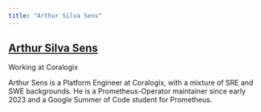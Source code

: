 ```yaml
---
title: "Arthur Silva Sens"
---
```


## [Arthur Silva Sens](https://twitter.com/ArthurSilvaSens)

Working at Coralogix

Arthur Sens is a Platform Engineer at Coralogix, with a mixture of SRE and SWE backgrounds. He is a Prometheus-Operator maintainer since early 2023 and a Google Summer of Code student for Prometheus.
